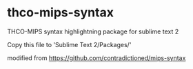thco-mips-syntax
===========

THCO-MIPS syntax highlightning package for sublime text 2

Copy this file to 'Sublime Text 2/Packages/'

modified from https://github.com/contradictioned/mips-syntax